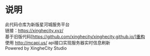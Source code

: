 # 说明
此代码仓库为新版星河城服务平台<br>
链接：https://xinghecity.xyz/ <br>
基于旧版代码[https://github.com/xinghecity/xinghecity.github.io/]重构<br>
使用 http://mcapi.us/ api接口实现服务器实时信息刷新<br>
Powered by XingheCity Studio
